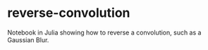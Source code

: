 # reverse-convolution
Notebook in Julia showing how to reverse a convolution, such as a Gaussian Blur.
